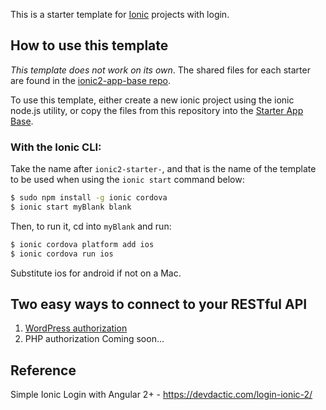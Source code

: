 This is a starter template for [Ionic](http://ionicframework.com/docs/) projects with login.

## How to use this template

*This template does not work on its own*. The shared files for each starter are found in the [ionic2-app-base repo](https://github.com/ionic-team/ionic2-app-base).

To use this template, either create a new ionic project using the ionic node.js utility, or copy the files from this repository into the [Starter App Base](https://github.com/ionic-team/ionic2-app-base).

### With the Ionic CLI:

Take the name after `ionic2-starter-`, and that is the name of the template to be used when using the `ionic start` command below:

```bash
$ sudo npm install -g ionic cordova
$ ionic start myBlank blank
```

Then, to run it, cd into `myBlank` and run:

```bash
$ ionic cordova platform add ios
$ ionic cordova run ios
```

Substitute ios for android if not on a Mac.

## Two easy ways to connect to your RESTful API

1. [WordPress authorization](https://github.com/RogerShenAU/wp-ionic-login-auth)
2. PHP authorization
    Coming soon...

## Reference
Simple Ionic Login with Angular 2+ - https://devdactic.com/login-ionic-2/
